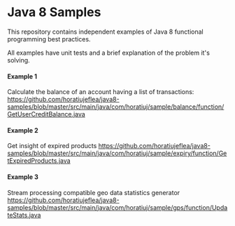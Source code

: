 # Java 8 Samples

This repository contains independent examples of Java 8 functional programming best practices.

All examples have unit tests and a brief explanation of the problem it's solving.

#### Example 1

Calculate the balance of an account having a list of transactions:
https://github.com/horatiujeflea/java8-samples/blob/master/src/main/java/com/horatiuj/sample/balance/function/GetUserCreditBalance.java

#### Example 2

Get insight of expired products
https://github.com/horatiujeflea/java8-samples/blob/master/src/main/java/com/horatiuj/sample/expiry/function/GetExpiredProducts.java

#### Example 3

Stream processing compatible geo data statistics generator
https://github.com/horatiujeflea/java8-samples/blob/master/src/main/java/com/horatiuj/sample/gps/function/UpdateStats.java
